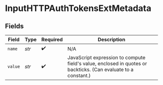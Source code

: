 # InputHTTPAuthTokensExtMetadata


## Fields

| Field                                                                                                          | Type                                                                                                           | Required                                                                                                       | Description                                                                                                    |
| -------------------------------------------------------------------------------------------------------------- | -------------------------------------------------------------------------------------------------------------- | -------------------------------------------------------------------------------------------------------------- | -------------------------------------------------------------------------------------------------------------- |
| `name`                                                                                                         | *str*                                                                                                          | :heavy_check_mark:                                                                                             | N/A                                                                                                            |
| `value`                                                                                                        | *str*                                                                                                          | :heavy_check_mark:                                                                                             | JavaScript expression to compute field's value, enclosed in quotes or backticks. (Can evaluate to a constant.) |